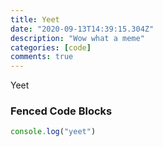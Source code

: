 ```yaml
---
title: Yeet
date: "2020-09-13T14:39:15.304Z"
description: "Wow what a meme"
categories: [code]
comments: true
---
```


Yeet

### Fenced Code Blocks

```js
console.log("yeet")
```

